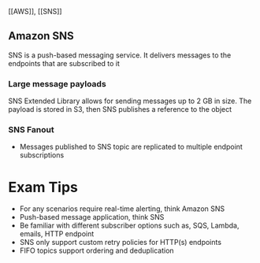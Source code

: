 [[AWS]], [[SNS]]

## Amazon SNS

SNS is a push-based messaging service. It delivers messages to the endpoints that are subscribed to it

### Large message payloads

SNS Extended Library allows for sending messages up to 2 GB in size.
The payload is stored in S3, then SNS publishes a reference to the object

### SNS Fanout

- Messages published to SNS topic are replicated to multiple endpoint subscriptions

# Exam Tips

- For any scenarios require real-time alerting, think Amazon SNS
- Push-based message application, think SNS
- Be familiar with different subscriber options such as, SQS, Lambda, emails, HTTP endpoint
- SNS only support custom retry policies for HTTP(s) endpoints
- FIFO topics support ordering and deduplication
